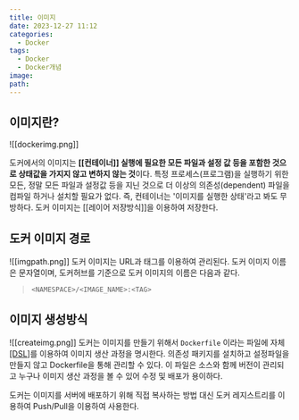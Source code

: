 ```yaml
---
title: 이미지
date: 2023-12-27 11:12
categories:
  - Docker
tags:
  - Docker
  - Docker개념
image: 
path:
---
```


## 이미지란?
![[dockerimg.png]]

도커에서의 이미지는 **[[컨테이너]] 실행에 필요한 모든 파일과 설정 값 등을 포함한 것으로 상태값을 가지지 않고 변하지 않는 것**이다. 특정 프로세스(프로그램)을 실행하기 위한 모든, 정말 모든 파일과 설정값 등을 지닌 것으로 더 이상의 의존성(dependent) 파일을 컴파일 하거나 설치할 필요가 없다. 즉, 컨테이너는 '이미지를 실행한 상태'라고 봐도 무방하다. 도커 이미지는 [[레이어 저장방식]]을 이용하여 저장한다.

## 도커 이미지 경로
![[imgpath.png]]
도커 이미지는 URL과 태그를 이용하여 관리된다. 도커 이미지 이름은 문자열이며, 도커허브를 기준으로 도커 이미지의 이름은 다음과 같다.

> `<NAMESPACE>/<IMAGE_NAME>:<TAG>`

## 이미지 생성방식
![[createimg.png]]
도커는 이미지를 만들기 위해서 `Dockerfile` 이라는 파일에 자체 [[DSL]](Domain-Specific-Language)를 이용하여 이미지 생산 과정을 명시한다. 의존성 패키지를 설치하고 설정파일을 만들지 않고 Dockerfile을 통해 관리할 수 있다. 이 파일은 소스와 함께 버전이 관리되고 누구나 이미지 생산 과정을 볼 수 있어 수정 및 배포가 용이하다.

도커는 이미지를 서버에 배포하기 위해 직접 복사하는 방법 대신 도커 레지스트리를 이용하여 Push/Pull을 이용하여 사용한다.